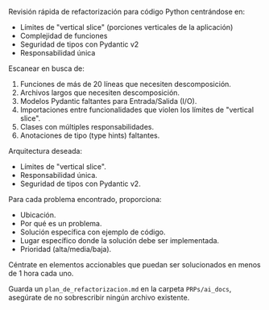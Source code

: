 
Revisión rápida de refactorización para código Python centrándose en:
- Límites de "vertical slice" (porciones verticales de la aplicación)
- Complejidad de funciones
- Seguridad de tipos con Pydantic v2
- Responsabilidad única

Escanear en busca de:
1. Funciones de más de 20 líneas que necesiten descomposición.
2. Archivos largos que necesiten descomposición.
3. Modelos Pydantic faltantes para Entrada/Salida (I/O).
4. Importaciones entre funcionalidades que violen los límites de "vertical slice".
5. Clases con múltiples responsabilidades.
6. Anotaciones de tipo (type hints) faltantes.

Arquitectura deseada:
- Límites de "vertical slice".
- Responsabilidad única.
- Seguridad de tipos con Pydantic v2.

Para cada problema encontrado, proporciona:
- Ubicación.
- Por qué es un problema.
- Solución específica con ejemplo de código.
- Lugar específico donde la solución debe ser implementada.
- Prioridad (alta/media/baja).

Céntrate en elementos accionables que puedan ser solucionados en menos de 1 hora cada uno.

Guarda un `plan_de_refactorizacion.md` en la carpeta `PRPs/ai_docs`, asegúrate de no sobrescribir ningún archivo existente.
